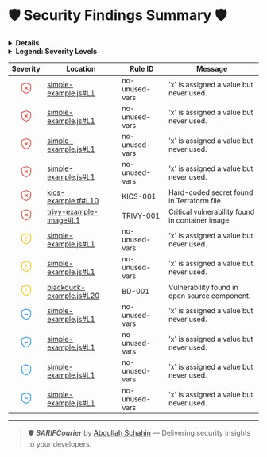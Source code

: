 # 🛡️ Security Findings Summary 🛡️
<details>
<summary><strong>Details</strong></summary>

- Scanner: `ESLint`
- Total Findings: `13`
- Source: SARIF
</details>


<details>

<summary><strong>Legend: Severity Levels</strong></summary>

| Icon | Severity |
|:------:|----------|
| <img src="https://raw.githubusercontent.com/Abdullah-Schahin/icons/main/critical.svg" alt="error" width="18" /> | CRITICAL / HIGH   |
| <img src="https://raw.githubusercontent.com/Abdullah-Schahin/icons/main/medium.svg" alt="warning" width="18" /> | MEDIUM |
| <img src="https://raw.githubusercontent.com/Abdullah-Schahin/icons/main/low.svg" alt="note" width="18" /> | LOW    |

</details>

| Severity | Location | Rule ID | Message |
|:--:|---------|---------|---------|
| <img src="https://raw.githubusercontent.com/Abdullah-Schahin/icons/refs/heads/main/critical.svg" alt="error" width="24" /> | [simple-example.js#L1](../blob/main/file:///C:/dev/sarif/sarif-tutorials/samples/Introduction/simple-example.js#L1) | no-unused-vars | 'x' is assigned a value but never used. |
| <img src="https://raw.githubusercontent.com/Abdullah-Schahin/icons/refs/heads/main/critical.svg" alt="error" width="24" /> | [simple-example.js#L1](../blob/main/file:///C:/dev/sarif/sarif-tutorials/samples/Introduction/simple-example.js#L1) | no-unused-vars | 'x' is assigned a value but never used. |
| <img src="https://raw.githubusercontent.com/Abdullah-Schahin/icons/refs/heads/main/critical.svg" alt="error" width="24" /> | [simple-example.js#L1](../blob/main/file:///C:/dev/sarif/sarif-tutorials/samples/Introduction/simple-example.js#L1) | no-unused-vars | 'x' is assigned a value but never used. |
| <img src="https://raw.githubusercontent.com/Abdullah-Schahin/icons/refs/heads/main/critical.svg" alt="error" width="24" /> | [simple-example.js#L1](../blob/main/file:///C:/dev/sarif/sarif-tutorials/samples/Introduction/simple-example.js#L1) | no-unused-vars | 'x' is assigned a value but never used. |
| <img src="https://raw.githubusercontent.com/Abdullah-Schahin/icons/refs/heads/main/critical.svg" alt="error" width="24" /> | [kics-example.tf#L10](../blob/main/file:///C:/dev/sarif/sarif-tutorials/samples/Introduction/kics-example.tf#L10) | KICS-001 | Hard-coded secret found in Terraform file. |
| <img src="https://raw.githubusercontent.com/Abdullah-Schahin/icons/refs/heads/main/critical.svg" alt="error" width="24" /> | [trivy-example-image#L1](../blob/main/file:///C:/dev/sarif/sarif-tutorials/samples/Introduction/trivy-example-image#L1) | TRIVY-001 | Critical vulnerability found in container image. |
| <img src="https://raw.githubusercontent.com/Abdullah-Schahin/icons/refs/heads/main/medium.svg" alt="warning" width="24" /> | [simple-example.js#L1](../blob/main/file:///C:/dev/sarif/sarif-tutorials/samples/Introduction/simple-example.js#L1) | no-unused-vars | 'x' is assigned a value but never used. |
| <img src="https://raw.githubusercontent.com/Abdullah-Schahin/icons/refs/heads/main/medium.svg" alt="warning" width="24" /> | [simple-example.js#L1](../blob/main/file:///C:/dev/sarif/sarif-tutorials/samples/Introduction/simple-example.js#L1) | no-unused-vars | 'x' is assigned a value but never used. |
| <img src="https://raw.githubusercontent.com/Abdullah-Schahin/icons/refs/heads/main/medium.svg" alt="warning" width="24" /> | [blackduck-example.js#L20](../blob/main/file:///C:/dev/sarif/sarif-tutorials/samples/Introduction/blackduck-example.js#L20) | BD-001 | Vulnerability found in open source component. |
| <img src="https://raw.githubusercontent.com/Abdullah-Schahin/icons/refs/heads/main/low.svg" alt="note" width="24" /> | [simple-example.js#L1](../blob/main/file:///C:/dev/sarif/sarif-tutorials/samples/Introduction/simple-example.js#L1) | no-unused-vars | 'x' is assigned a value but never used. |
| <img src="https://raw.githubusercontent.com/Abdullah-Schahin/icons/refs/heads/main/low.svg" alt="note" width="24" /> | [simple-example.js#L1](../blob/main/file:///C:/dev/sarif/sarif-tutorials/samples/Introduction/simple-example.js#L1) | no-unused-vars | 'x' is assigned a value but never used. |
| <img src="https://raw.githubusercontent.com/Abdullah-Schahin/icons/refs/heads/main/low.svg" alt="note" width="24" /> | [simple-example.js#L1](../blob/main/file:///C:/dev/sarif/sarif-tutorials/samples/Introduction/simple-example.js#L1) | no-unused-vars | 'x' is assigned a value but never used. |
| <img src="https://raw.githubusercontent.com/Abdullah-Schahin/icons/refs/heads/main/low.svg" alt="note" width="24" /> | [simple-example.js#L1](../blob/main/file:///C:/dev/sarif/sarif-tutorials/samples/Introduction/simple-example.js#L1) | no-unused-vars | 'x' is assigned a value but never used. |

---

>🛡️ **_SARIFCourier_** by [Abdullah Schahin](https://github.com/Security-Falcon) — Delivering security insights to your developers.